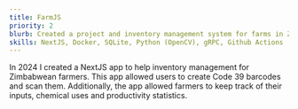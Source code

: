 ```yaml
---
title: FarmJS
priority: 2
blurb: Created a project and inventory management system for farms in Zimbabwe to manage their production flows for tobacco grading. 
skills: NextJS, Docker, SQLite, Python (OpenCV), gRPC, Github Actions
---
```


In 2024 I created a NextJS app to help inventory management for Zimbabwean farmers. This app allowed users to create Code 39 barcodes and scan them. Additionally, the app allowed farmers to keep track of their inputs, chemical uses and productivity statistics. 